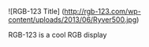 ![RGB-123 Title]
(http://rgb-123.com/wp-content/uploads/2013/06/Ryver500.jpg)

RGB-123 is a cool RGB display
